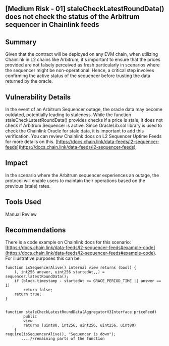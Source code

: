 ## [Medium Risk - 01] staleCheckLatestRoundData() does not check the status of the Arbitrum sequencer in Chainlink feeds

## Summary

Given that the contract will be deployed on any EVM chain, when utilizing Chainlink in L2 chains like Arbitrum, it's important to ensure that the prices provided are not falsely perceived as fresh particularly in scenarios where the sequencer might be non-operational. Hence, a critical step involves confirming the active status of the sequencer before trusting the data returned by the oracle.

## Vulnerability Details

In the event of an Arbitrum Sequencer outage, the oracle data may become outdated, potentially leading to staleness. While the function staleCheckLatestRoundData() provides checks if a price is stale, it does not check if Arbitrum Sequencer is active. Since OracleLib.sol library is used to check the Chainlink Oracle for stale data, it is important to add this verification. You can review Chainlink docs on L2 Sequencer Uptime Feeds for more details on this. [https://docs.chain.link/data-feeds/l2-sequencer-feeds](https://docs.chain.link/data-feeds/l2-sequencer-feeds)

## Impact

In the scenario where the Arbitrum sequencer experiences an outage, the protocol will enable users to maintain their operations based on the previous (stale) rates.

## Tools Used

Manual Review

## Recommendations

There is a code example on Chainlink docs for this scenario: [https://docs.chain.link/data-feeds/l2-sequencer-feeds#example-code](https://docs.chain.link/data-feeds/l2-sequencer-feeds#example-code). For illustrative purposes this can be:

```
function isSequencerAlive() internal view returns (bool) {
    (, int256 answer, uint256 startedAt,,) = sequencer.latestRoundData();
    if (block.timestamp - startedAt <= GRACE_PERIOD_TIME || answer == 1)
        return false;
    return true;
}


function staleCheckLatestRoundData(AggregatorV3Interface priceFeed)
        public
        view
        returns (uint80, int256, uint256, uint256, uint80)
    {
require(isSequencerAlive(), "Sequencer is down");
       ....//remaining parts of the function
```
